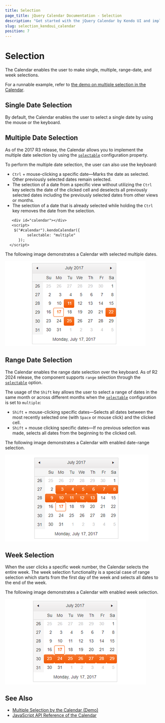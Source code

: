 ```yaml
---
title: Selection
page_title: jQuery Calendar Documentation - Selection
description: "Get started with the jQuery Calendar by Kendo UI and implement single, multiple, range-date, and week selections."
slug: selection_kendoui_calendar
position: 7
---
```


# Selection

The Calendar enables the user to make single, multiple, range-date, and week selections.

For a runnable example, refer to [the demo on multiple selection in the Calendar](https://demos.telerik.com/kendo-ui/calendar/selection).

## Single Date Selection

By default, the Calendar enables the user to select a single date by using the mouse or the keyboard.

## Multiple Date Selection

As of the 2017 R3 release, the Calendar allows you to implement the multiple date selection by using the [`selectable`](/api/javascript/ui/calendar/configuration/selectable) configuration property.

To perform the multiple date selection, the user can also use the keyboard:

* `Ctrl` + mouse-clicking a specific date&mdash;Marks the date as selected. Other previously selected dates remain selected.
* The selection of a date from a specific view without utilizing the `Ctrl` key selects the date of the clicked cell and deselects all previously selected dates including the previously selected dates from other views or months.
* The selection of a date that is already selected while holding the `Ctrl` key removes the date from the selection.

```dojo
   <div id="calendar"></div>
   <script>
    $("#calendar").kendoCalendar({
		  selectable: "multiple"
	  });
  </script>
```

The following image demonstrates a Calendar with selected multiple dates.

![Kendo UI for jQuery Calendar with Multiple Dates Selected](calendar-multiple-date-selection.png)

## Range Date Selection

The Calendar enables the range date selection over the keyboard. As of R2 2024 release, the component supports `range` selection through the [`selectable`](/api/javascript/ui/calendar/configuration/selectable) option.

The usage of the `Shift` key allows the user to select a range of dates in the same month or across different months when the [`selectable`](/api/javascript/ui/calendar/configuration/selectable) configuration is set to `multiple`:

* `Shift` + mouse-clicking specific dates&mdash;Selects all dates between the most recently selected one (with `Space` or mouse click) and the clicked cell.
* `Shift` + mouse clicking specific dates&mdash;If no previous selection was made, selects all dates from the beginning to the clicked cell.

The following image demonstrates a Calendar with enabled date-range selection.  

![Kendo UI for jQuery Calendar with Range Selection](calendar-range-selection.png)

## Week Selection

When the user clicks a specific week number, the Calendar selects the entire week. The week selection functionality is a special case of range selection which starts from the first day of the week and selects all dates to the end of the week.

The following image demonstrates a Calendar with enabled week selection.

![Kendo UI for jQuery Calendar with Week Selection](calendar-week-selection.png)

## See Also

* [Multiple Selection by the Calendar (Demo)](https://demos.telerik.com/kendo-ui/calendar/selection)
* [JavaScript API Reference of the Calendar](/api/javascript/ui/calendar)
